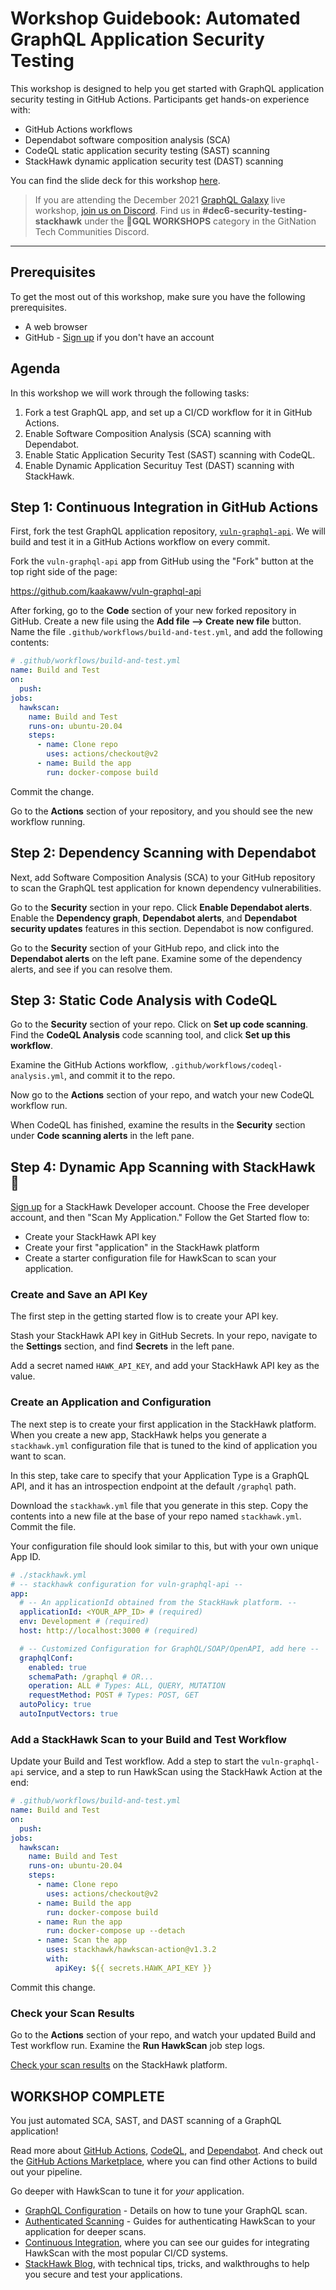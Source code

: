 # Workshop Guidebook: Automated GraphQL Application Security Testing

This workshop is designed to help you get started with GraphQL application security testing in GitHub Actions. Participants get hands-on experience with:

* GitHub Actions workflows
* Dependabot software composition analysis (SCA)
* CodeQL static application security testing (SAST) scanning
* StackHawk dynamic application security test (DAST) scanning

You can find the slide deck for this workshop [here](https://docs.google.com/presentation/d/1OqDYWux-dAwmzfDx4DbfnnnGfIBJiwYIG88zTD5b8YM/edit?usp=sharing).

> If you are attending the December 2021 [GraphQL Galaxy](https://graphqlgalaxy.com/workshops-3h) live workshop, [join us on Discord](https://discord.gg/ekrCgSTR93). Find us in **#dec6-security-testing-stackhawk** under the **🚀GQL WORKSHOPS** category in the GitNation Tech Communities Discord.

---

## Prerequisites

To get the most out of this workshop, make sure you have the following prerequisites.

* A web browser
* GitHub - [Sign up](https://github.com/signup) if you don't have an account

## Agenda

In this workshop we will work through the following tasks:

1. Fork a test GraphQL app, and set up a CI/CD workflow for it in GitHub Actions.
2. Enable Software Composition Analysis (SCA) scanning with Dependabot.
3. Enable Static Application Security Test (SAST) scanning with CodeQL.
4. Enable Dynamic Application Securituy Test (DAST) scanning with StackHawk.

## Step 1: Continuous Integration in GitHub Actions

First, fork the test GraphQL application repository, [`vuln-graphql-api`](https://github.com/kaakaww/vuln-graphql-api). We will build and test it in a GitHub Actions workflow on every commit.

Fork the `vuln-graphql-api` app from GitHub using the "Fork" button at the top right side of the page:

<https://github.com/kaakaww/vuln-graphql-api>

After forking, go to the **Code** section of your new forked repository in GitHub. Create a new file using the **Add file --> Create new file** button. Name the file `.github/workflows/build-and-test.yml`, and add the following contents:

```yaml
# .github/workflows/build-and-test.yml
name: Build and Test
on:
  push:
jobs:
  hawkscan:
    name: Build and Test
    runs-on: ubuntu-20.04
    steps:
      - name: Clone repo
        uses: actions/checkout@v2
      - name: Build the app
        run: docker-compose build
```

Commit the change.

Go to the **Actions** section of your repository, and you should see the new workflow running.

## Step 2: Dependency Scanning with Dependabot

Next, add Software Composition Analysis (SCA) to your GitHub repository to scan the GraphQL test application for known dependency vulnerabilities.

Go to the **Security** section in your repo. Click **Enable Dependabot alerts**. Enable the **Dependency graph**, **Dependabot alerts**, and **Dependabot security updates** features in this section. Dependabot is now configured.

Go to the **Security** section of your GitHub repo, and click into the **Dependabot alerts** on the left pane. Examine some of the dependency alerts, and see if you can resolve them.

## Step 3: Static Code Analysis with CodeQL

Go to the **Security** section of your repo. Click on **Set up code scanning**. Find the **CodeQL Analysis** code scanning tool, and click **Set up this workflow**.

Examine the GitHub Actions workflow, `.github/workflows/codeql-analysis.yml`, and commit it to the repo.

Now go to the **Actions** section of your repo, and watch your new CodeQL workflow run.

When CodeQL has finished, examine the results in the **Security** section under **Code scanning alerts** in the left pane.

## Step 4: Dynamic App Scanning with StackHawk 🦅

[Sign up](https://app.stackhawk.com) for a StackHawk Developer account. Choose the Free developer account, and then "Scan My Application." Follow the Get Started flow to:

* Create your StackHawk API key
* Create your first "application" in the StackHawk platform
* Create a starter configuration file for HawkScan to scan your application.

### Create and Save an API Key

The first step in the getting started flow is to create your API key.

Stash your StackHawk API key in GitHub Secrets. In your repo, navigate to the **Settings** section, and find **Secrets** in the left pane.

Add a secret named `HAWK_API_KEY`, and add your StackHawk API key as the value.

### Create an Application and Configuration

The next step is to create your first application in the StackHawk platform. When you create a new app, StackHawk helps you generate a `stackhawk.yml` configuration file that is tuned to the kind of application you want to scan.

In this step, take care to specify that your Application Type is a GraphQL API, and it has an introspection endpoint at the default `/graphql` path.

Download the `stackhawk.yml` file that you generate in this step. Copy the contents into a new file at the base of your repo named `stackhawk.yml`. Commit the file.

Your configuration file should look similar to this, but with your own unique App ID.

```yaml
# ./stackhawk.yml
# -- stackhawk configuration for vuln-graphql-api --
app:
  # -- An applicationId obtained from the StackHawk platform. --
  applicationId: <YOUR_APP_ID> # (required)
  env: Development # (required)
  host: http://localhost:3000 # (required)

  # -- Customized Configuration for GraphQL/SOAP/OpenAPI, add here --
  graphqlConf:
    enabled: true
    schemaPath: /graphql # OR...
    operation: ALL # Types: ALL, QUERY, MUTATION
    requestMethod: POST # Types: POST, GET
  autoPolicy: true
  autoInputVectors: true
```

### Add a StackHawk Scan to your Build and Test Workflow

Update your Build and Test workflow. Add a step to start the `vuln-graphql-api` service, and a step to run HawkScan using the StackHawk Action at the end:

```yaml
# .github/workflows/build-and-test.yml
name: Build and Test
on:
  push:
jobs:
  hawkscan:
    name: Build and Test
    runs-on: ubuntu-20.04
    steps:
      - name: Clone repo
        uses: actions/checkout@v2
      - name: Build the app
        run: docker-compose build
      - name: Run the app
        run: docker-compose up --detach
      - name: Scan the app
        uses: stackhawk/hawkscan-action@v1.3.2
        with:
          apiKey: ${{ secrets.HAWK_API_KEY }}
```

Commit this change.

### Check your Scan Results

Go to the **Actions** section of your repo, and watch your updated Build and Test workflow run. Examine the **Run HawkScan** job step logs.

[Check your scan results](https://app.stackhawk.com/scans) on the StackHawk platform.

## WORKSHOP COMPLETE

You just automated SCA, SAST, and DAST scanning of a GraphQL application!

Read more about [GitHub Actions](https://docs.github.com/en/actions), [CodeQL](https://codeql.github.com/docs/), and [Dependabot](https://docs.github.com/en/code-security/supply-chain-security/keeping-your-dependencies-updated-automatically/configuration-options-for-dependency-updates). And check out the [GitHub Actions Marketplace](https://github.com/marketplace?type=actions), where you can find other Actions to build out your pipeline.

Go deeper with HawkScan to tune it for *your* application.

* [GraphQL Configuration](https://docs.stackhawk.com/hawkscan/configuration/graphql-configuration.html) - Details on how to tune your GraphQL scan.
* [Authenticated Scanning](https://docs.stackhawk.com/hawkscan/authenticated-scanning.html) - Guides for authenticating HawkScan to your application for deeper scans.
* [Continuous Integration](https://docs.stackhawk.com/continuous-integration/), where you can see our guides for integrating HawkScan with the most popular CI/CD systems.
* [StackHawk Blog](https://www.stackhawk.com/blog), with technical tips, tricks, and walkthroughs to help you secure and test your applications.
